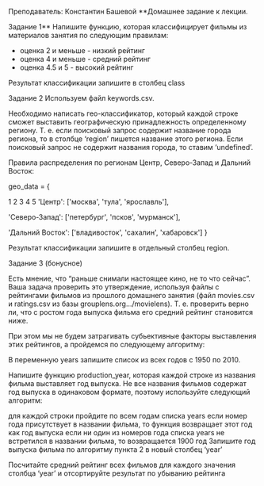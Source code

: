 Преподаватель: Константин Башевой
**Домашнее задание к лекции.

Задание 1**
Напишите функцию, которая классифицирует фильмы из материалов занятия по следующим правилам:
- оценка 2 и меньше - низкий рейтинг
- оценка 4 и меньше - средний рейтинг
- оценка 4.5 и 5 - высокий рейтинг

Результат классификации запишите в столбец class

Задание 2
Используем файл keywords.csv.

Необходимо написать гео-классификатор, который каждой строке сможет выставить географическую принадлежность определенному региону. Т. е. если поисковый запрос содержит название города региона, то в столбце ‘region’ пишется название этого региона. Если поисковый запрос не содержит названия города, то ставим ‘undefined’.

Правила распределения по регионам Центр, Северо-Запад и Дальний Восток:

geo_data = {

1
2
3
4
5
'Центр': ['москва', 'тула', 'ярославль'],

'Северо-Запад': ['петербург', 'псков', 'мурманск'],

'Дальний Восток': ['владивосток', 'сахалин', 'хабаровск']
}

Результат классификации запишите в отдельный столбец region.

Задание 3 (бонусное)

Есть мнение, что “раньше снимали настоящее кино, не то что сейчас”. Ваша задача проверить это утверждение, используя файлы с рейтингами фильмов из прошлого домашнего занятия (файл movies.csv и ratings.csv из базы grouplens.org.../movielens). Т. е. проверить верно ли, что с ростом года выпуска фильма его средний рейтинг становится ниже.

При этом мы не будем затрагивать субьективные факторы выставления этих рейтингов, а пройдемся по следующему алгоритму:

В переменную years запишите список из всех годов с 1950 по 2010.

Напишите функцию production_year, которая каждой строке из названия фильма выставляет год выпуска. Не все названия фильмов содержат год выпуска в одинаковом формате, поэтому используйте следующий алгоритм:

для каждой строки пройдите по всем годам списка years
если номер года присутствует в названии фильма, то функция возвращает этот год как год выпуска
если ни один из номеров года списка years не встретился в названии фильма, то возвращается 1900 год
Запишите год выпуска фильма по алгоритму пункта 2 в новый столбец ‘year’

Посчитайте средний рейтинг всех фильмов для каждого значения столбца ‘year’ и отсортируйте результат по убыванию рейтинга